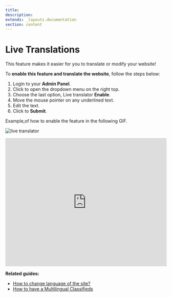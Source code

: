 ```yaml
---
title:
description:
extends: _layouts.documentation
section: content
---
```


# Live Translations

This feature makes it easier for you to translate or modify your website!

To  **enable this feature and translate the website**, follow the steps below:

1.  Login to your **Admin Panel**.
2.  Click to open the dropdown menu on the right top.
3.  Choose the last option, Live translator  **Enable**.
4.  Move the mouse pointer on any underlined text.
5.  Edit the text.
6.  Click to  **Submit**.

 Example,of how to enable the feature in the following GIF.

![live translator](https://cloud.githubusercontent.com/assets/7003648/16676480/0c0d1272-4490-11e6-8adb-01adef17c505.gif)

 
  
<iframe width="100%" height="400px" src="https://www.youtube.com/embed/-rWpnbmMLp8" title="Yclas video" frameborder="0" allow="accelerometer; autoplay; clipboard-write; encrypted-media; gyroscope; picture-in-picture" allowfullscreen></iframe>
 
 
**Related guides:**


- [How to change language of the site?](/docs/translation-change-language-of-the-site)
- [How to have a Multilingual Classifieds](/docs/translations-how-have-amultilingual-classfied)
